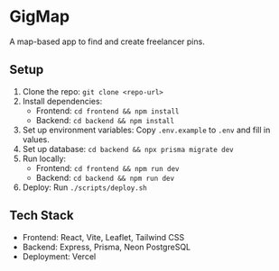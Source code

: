 # GigMap

A map-based app to find and create freelancer pins.

## Setup

1. Clone the repo: `git clone <repo-url>`
2. Install dependencies:
   - Frontend: `cd frontend && npm install`
   - Backend: `cd backend && npm install`
3. Set up environment variables: Copy `.env.example` to `.env` and fill in values.
4. Set up database: `cd backend && npx prisma migrate dev`
5. Run locally:
   - Frontend: `cd frontend && npm run dev`
   - Backend: `cd backend && npm run dev`
6. Deploy: Run `./scripts/deploy.sh`

## Tech Stack
- Frontend: React, Vite, Leaflet, Tailwind CSS
- Backend: Express, Prisma, Neon PostgreSQL
- Deployment: Vercel
